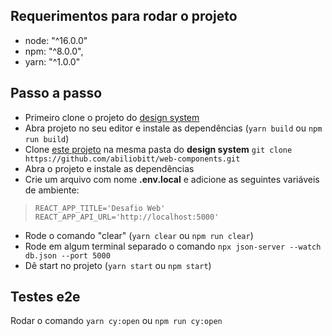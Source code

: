 ## Requerimentos para rodar o projeto

  - node: "^16.0.0"
  - npm: "^8.0.0",
  - yarn: "^1.0.0"

## Passo a passo

 - Primeiro clone o projeto do  [design system](https://github.com/abiliobitt/web-components)
 - Abra projeto no seu editor e instale as dependências (`yarn build` ou `npm run build`)
 - Clone [este projeto](https://github.com/abiliobitt/desafio_web) na mesma pasta do **design system**  `git clone https://github.com/abiliobitt/web-components.git`
 - Abra o projeto e instale as dependências
 - Crie um arquivo com nome **.env.local** e adicione as seguintes variáveis de ambiente:

>     REACT_APP_TITLE='Desafio Web'
>     REACT_APP_API_URL='http://localhost:5000'

 - Rode o comando "clear"  (`yarn clear` ou `npm run clear`)
 - Rode em algum terminal separado o comando `npx json-server --watch db.json --port 5000`
 - Dê start no projeto (`yarn start` ou `npm start`)

## Testes e2e
Rodar o comando `yarn cy:open` ou `npm run cy:open`